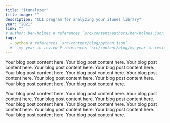 ```yaml
---
title: "Itunalyzer"
title-image: ""
description: "CLI program for analyzing your iTunes library"
year: "2021"
link: ""
# author: ben-holmes # references `src/content/authors/ben-holmes.json`
tags:
  - python # references `src/content/blog/python.json`
  # - my-year-in-review # references `src/content/blog/my-year-in-review.md`
---
```


Your blog post content here. Your blog post content here. Your blog post content here. Your blog post content here. Your blog post content here. Your blog post content here. Your blog post content here. Your blog post content here. Your blog post content here. Your blog post content here. Your blog post content here. Your blog post content here.

Your blog post content here. Your blog post content here. Your blog post content here. Your blog post content here. Your blog post content here. Your blog post content here. Your blog post content here. Your blog post content here. Your blog post content here. Your blog post content here. Your blog post content here. Your blog post content here.
